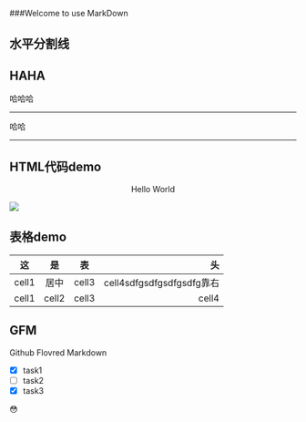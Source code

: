 ###Welcome to use MarkDown
## 水平分割线
HAHA
---

哈哈哈
***

哈哈
___


## HTML代码demo
<p align="center">Hello World</p>

<!-- 这些文字会被忽略掉 --->

<img src="http://static.firefoxchina.cn/img/201703/8_58c895a01633a0.jpg"> </img>

## 表格demo
| 这 | 是 | 表 | 头
|----|:----:|----|----:|
| cell1 | 居中 | cell3 | cell4sdfgsdfgsdfgsdfg靠右 |
| cell1 | cell2 | cell3 | cell4 |
## GFM  
Github Flovred Markdown

- [x] task1
- [ ] task2
- [x] task3

:flushed:
